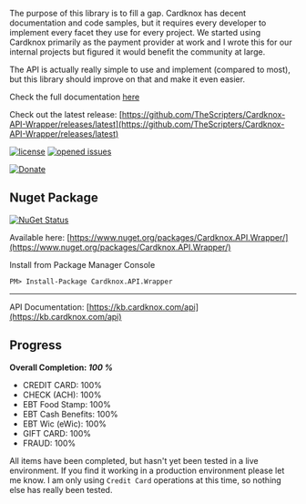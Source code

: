 The purpose of this library is to fill a gap. Cardknox has decent documentation and code samples, but it requires every developer to implement every facet they use for every project. We started using Cardknox primarily as the payment provider at work and I wrote this for our internal projects but figured it would benefit the community at large.

The API is actually really simple to use and implement (compared to most), but this library should improve on that and make it even easier.

Check the full documentation [here](/documentation)

Check out the latest release: [https://github.com/TheScripters/Cardknox-API-Wrapper/releases/latest](https://github.com/TheScripters/Cardknox-API-Wrapper/releases/latest)

[![license](https://img.shields.io/github/license/mashape/apistatus.svg)](https://github.com/TheScripters/Cardknox-API-Wrapper/blob/master/LICENSE)
[![opened issues](https://img.shields.io/github/issues/TheScripters/Cardknox-API-Wrapper.svg)](https://github.com/TheScripters/Cardknox-API-Wrapper/issues)

[![Donate](https://www.paypalobjects.com/en_US/i/btn/btn_donate_SM.gif)](https://www.paypal.com/cgi-bin/webscr?cmd=_s-xclick&hosted_button_id=FLVEHRFSLFYXC&source=url)

## Nuget Package

[![NuGet Status](https://buildstats.info/nuget/Cardknox.API.Wrapper?includePreReleases=true)](https://www.nuget.org/packages/Cardknox.API.Wrapper/)

Available here: [https://www.nuget.org/packages/Cardknox.API.Wrapper/](https://www.nuget.org/packages/Cardknox.API.Wrapper/)

Install from Package Manager Console

```
PM> Install-Package Cardknox.API.Wrapper
```

---

API Documentation: [https://kb.cardknox.com/api](https://kb.cardknox.com/api)

## Progress

**Overall Completion: *100 %***

* CREDIT CARD: 100%
* CHECK (ACH): 100%
* EBT Food Stamp: 100%
* EBT Cash Benefits: 100%
* EBT Wic (eWic): 100%
* GIFT CARD: 100%
* FRAUD: 100%

All items have been completed, but hasn't yet been tested in a live environment. If you find it working in a production environment please let me know. I am only using `Credit Card` operations at this time, so nothing else has really been tested.
